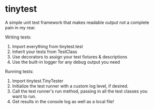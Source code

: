 # tinytest
A simple unit test framework that makes readable output not a complete pain in my rear.

Writing tests:

<ol>
<li>Import everything from tinytest.test</li>
<li>Inherit your tests from TestClass</li>
<li>Use decorators to assign your test fixtures & descriptions</li>
<li>Use the built-in logger for any debug output you need</li>
</ol>

Running tests:

<ol>
<li>Import tinytest.TinyTester</li>
<li>Initialize the test runner with a custom log level, if desired.</li>
<li>Call the test runner's run method, passing in all the test classes you want to run.</li>
<li>Get results in the console log as well as a local file!</li>
</ol>
